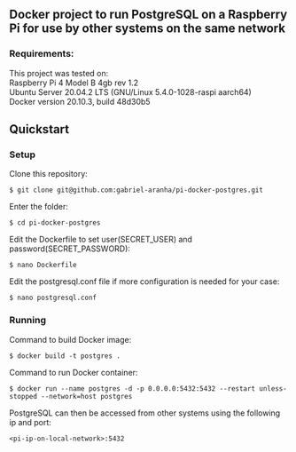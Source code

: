 ## Docker project to run PostgreSQL on a Raspberry Pi for use by other systems on the same network

### Requirements:
This project was tested on:  
Raspberry Pi 4 Model B 4gb rev 1.2  
Ubuntu Server 20.04.2 LTS (GNU/Linux 5.4.0-1028-raspi aarch64)  
Docker version 20.10.3, build 48d30b5

## Quickstart

### Setup
Clone this repository:
```
$ git clone git@github.com:gabriel-aranha/pi-docker-postgres.git
```
Enter the folder:
```
$ cd pi-docker-postgres
```
Edit the Dockerfile to set user(SECRET_USER) and password(SECRET_PASSWORD):
```
$ nano Dockerfile
```
Edit the postgresql.conf file if more configuration is needed for your case:
```
$ nano postgresql.conf
```

### Running
Command to build Docker image:
```
$ docker build -t postgres .
```
Command to run Docker container:
```
$ docker run --name postgres -d -p 0.0.0.0:5432:5432 --restart unless-stopped --network=host postgres
```
PostgreSQL can then be accessed from other systems using the following ip and port:
```
<pi-ip-on-local-network>:5432
```